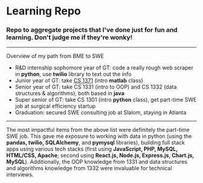 # Learning Repo
### Repo to aggregate projects that I've done just for fun and learning. Don't judge me if they're wonky!
---
Overview of my path from BME to SWE
- R&D internship sophomore year of GT: code a really rough web scraper in **python**, use **twilio** library to text out the info
- Junior year of GT: take [CS 1371](https://www.cc.gatech.edu/fac/David.Smith/CS1371_2018_Fall_Syllabus.pdf) (intro **matlab** class)
- Senior year of GT: take CS 1331 (intro to OOP) and CS 1332 (data structures & algorithms), both based in **java**
- Super senior of GT: take CS 1301 (intro **python** class), get part-time SWE job at surgical efficiency startup 
- Graduation: secured SWE consulting job at Slalom, staying in Atlanta
---
The most impactful items from the above list were definitely the part-time SWE job. This gave me exposure to working with data in python (using the **pandas, twilio, SQLAlchemy**, and **pymysql** libraries), building full stack apps using various tech stacks (first using **JavaScript, PHP, MySQL, HTML/CSS, Apache**; second using **React.js, Node.js, Express.js, Chart.js, MySQL**). Additionally, the OOP knowledge from 1331 and data structures and algorithms knowledge from 1332 were invaluable for technical interviews.

